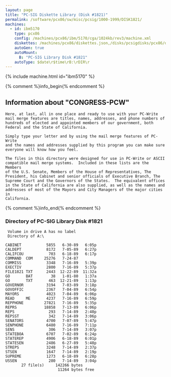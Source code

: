 ```yaml
---
layout: page
title: "PC-SIG Diskette Library (Disk #1821)"
permalink: /software/pcx86/sw/misc/pcsig/1000-1999/DISK1821/
machines:
  - id: ibm5170
    type: pcx86
    config: /machines/pcx86/ibm/5170/cga/1024kb/rev3/machine.xml
    diskettes: /machines/pcx86/diskettes.json,/disks/pcsigdisks/pcx86/diskettes.json
    autoGen: true
    autoMount:
      B: "PC-SIG Library Disk #1821"
    autoType: $date\r$time\rB:\rDIR\r
---
```


{% include machine.html id="ibm5170" %}

{% comment %}info_begin{% endcomment %}

## Information about "CONGRESS-PCW"

    Here, at last, all in one place and ready to use with your PC-Write
    mail merge features are titles, names, addresses, and phone numbers of
    hundreds of elected and appointed members of our government, both
    Federal and the State of California.
    
    Simply type your letter and by using the mail merge features of PC-Write
    and the names and addresses supplied by this program you can make sure
    everyone will know how you feel.
    
    The files in this directory were designed for use in PC-Write or ASCII
    compatible mail merge systems.  Included in these lists are the Members
    of the U.S. Senate, Members of the House of Representatives, The
    President, his Cabinet and senior officials of Executive Branch, The
    Supreme Court and the Governors of the States.  The equivalent offices
    in the State of California are also supplied, as well as the names and
    addresses of most of the Mayors and City Managers of the major cities in
    California.
{% comment %}info_end{% endcomment %}


### Directory of PC-SIG Library Disk #1821

     Volume in drive A has no label
     Directory of A:\

    CABINET           5855   6-30-89   6:05p
    CALDEPT           8172   7-05-89   6:27p
    CALIFCOU           703   6-18-89   6:17p
    COMMAND  COM     25276   7-24-87
    COMMISS           3348   7-16-89   5:39p
    EXECTIV           2800   7-16-89   5:37p
    FILE1821 TXT      2443  12-22-89  11:32a
    GO       BAT        38   1-01-80   1:37a
    GO       TXT       463  12-21-89   1:13p
    GOVERNOR          3194   7-03-89   3:18p
    GOVOFFIC          2367   7-04-89   6:54p
    MAYORS            4023   7-04-89   6:06p
    READ     ME       4237   7-16-89   6:59p
    REPPHONE         27821   7-16-89   5:35p
    REPRS            18858   7-13-89   6:06p
    REPS               293   7-14-89   2:40p
    REPSST             342   7-14-89   3:06p
    SENATORS          4700   7-07-89   5:47p
    SENPHONE          6480   7-16-89   7:11p
    SENS               306   7-14-89   3:07p
    STATEBOA          6707   7-02-89   6:24p
    STATEREP          4906   6-18-89   6:01p
    STATESEN          2486   6-27-89   5:48p
    STREPS            3248   7-14-89   2:37p
    STSEN             1647   7-14-89   2:19p
    SUPREME           1273   6-18-89   6:28p
    USSEN              280   7-14-89   3:04p
           27 file(s)     142266 bytes
                           11264 bytes free
